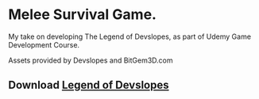 # Melee Survival Game. 

My take on developing The Legend of Devslopes, as part of Udemy Game Development Course. 

Assets provided by Devslopes and BitGem3D.com

## Download [Legend of Devslopes](https://drive.google.com/open?id=1vRE7FffnO8hkQmchOjRQHih2TCHhlCFz)
